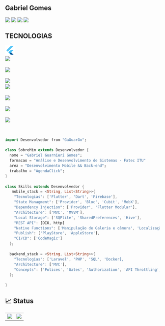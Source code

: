 ## <strong>Gabriel Gomes</strong>


<p align="start">
  <img src="https://img.shields.io/static/v1?label=Overview&message=Gabriel&color=f8efd4&style=for-the-badge&logo=GitHub">
  <img src="https://komarev.com/ghpvc/?username=gaguargo&style=for-the-badge">
  <img src="https://img.shields.io/github/followers/gaguargo?style=for-the-badge">
  <img src="https://img.shields.io/github/stars/gaguargo?style=for-the-badge">
</p>

## TECNOLOGIAS

<code><img height="32" src="https://raw.githubusercontent.com/github/explore/80688e429a7d4ef2fca1e82350fe8e3517d3494d/topics/flutter/flutter.png" alt="Flutter"/></code>
<code> <img height="32" src="https://cdn.jsdelivr.net/gh/devicons/devicon/icons/dart/dart-original.svg" /> </code>
<code> <img height="32" src="https://cdn.jsdelivr.net/gh/devicons/devicon/icons/androidstudio/androidstudio-original.svg" /> </code>
<code> <img height="32" src="https://cdn.jsdelivr.net/gh/devicons/devicon/icons/firebase/firebase-plain.svg" /> </code>
<code><img height="32" src="https://cdn.jsdelivr.net/gh/devicons/devicon/icons/c/c-original.svg" /> </code>
<code> <img height="32" src="https://cdn.jsdelivr.net/gh/devicons/devicon/icons/mysql/mysql-original-wordmark.svg" /> </code>
<code> <img height="32" src="https://cdn.jsdelivr.net/gh/devicons/devicon@latest/icons/php/php-original.svg" /> </code>
<code> <img height="32" src="https://cdn.jsdelivr.net/gh/devicons/devicon@latest/icons/laravel/laravel-original.svg" /> </code>

</br>

```dart
import Desenvolvedor from "GaGuarGo";

class SobreMim extends Desenvolvedor {
  nome = "Gabriel Guarnieri Gomes";
  formacao = "Análise e Desenvolvimento de Sistemas - Fatec ITU"
  area = "Desenvolvimento Mobile && Back-end";
  trabalho = "AgendaClick";
}

class Skills extends Desenvolvedor {
   mobile_stack = <String, List<String>>{
    "Tecnologias": ['Flutter', 'Dart', 'Firebase'],
    "State Managment": ['Provider', 'Bloc', 'Cubit', 'MobX'],
    "Dependency Injection": ['Provider', 'Flutter Modular'],
    "Architecture": ['MVC', 'MVVM'],
    "Local Storage": ['SQFlite', 'SharedPreferences', 'Hive'],
    "REST API": [DIO, http]
    "Native Functions": ['Manipulação de Galeria e câmera', 'Localização', 'Notificações Push', 'Permissões de Acesso'],
    "Publish": ['PlayStore', 'AppleStore'],
    "CI/CD": ['CodeMagic']
  };

  backend_stack = <String, List<String>>{
    "Tecnologias": ['Laravel', 'PHP', 'SQL', 'Docker],
    "Architecture": ['MVC'],
    "Concepts": ['Polices', 'Gates', 'Authorization', 'API Throttling', 'Queue', 'Pagination','Sending Email', 'Cache', 'Personalized Json Response', 'Relational Databases']
  };

}
```

## 📈 Status

<table align="center">
  <tr>
    <td align="center">
       <a href="https://github.com/gaguargo" target="_blank">
        <img height="180em" src="https://github-readme-stats.vercel.app/api/top-langs/?username=gaguargo&count_private=true&layout=donut&theme=tokyonight&langs_count=4" />
      </a>
    </td>
    <td align="center">
      <a href="https://github.com/gaguargo" target="_blank">
        <img height="180em" src="https://github-readme-stats.vercel.app/api?username=gaguargo&rank_icon=github&theme=tokyonight&show_icons=true&prs_merged,prs_merged_percentage" />
      </a>
    </td>
  </tr>
</table>

<br>











